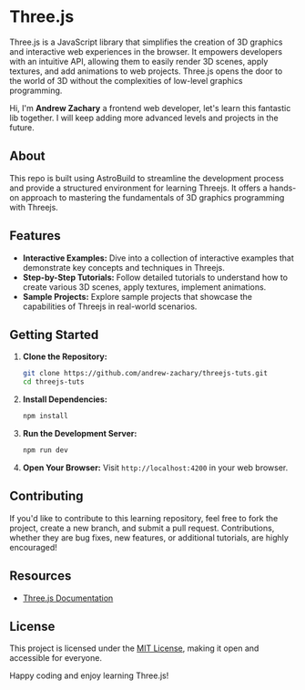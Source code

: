 # Three.js

Three.js is a JavaScript library that simplifies the creation of 3D graphics and interactive web experiences in the browser. It empowers developers with an intuitive API, allowing them to easily render 3D scenes, apply textures, and add animations to web projects. Three.js opens the door to the world of 3D without the complexities of low-level graphics programming.

Hi, I'm **Andrew Zachary** a frontend web developer, let's learn this fantastic lib together. I will keep adding more advanced levels and projects in the future.

## About

This repo is built using AstroBuild to streamline the development process and provide a structured environment for learning Threejs. It offers a hands-on approach to mastering the fundamentals of 3D graphics programming with Threejs.

## Features

- **Interactive Examples:** Dive into a collection of interactive examples that demonstrate key concepts and techniques in Threejs.
- **Step-by-Step Tutorials:** Follow detailed tutorials to understand how to create various 3D scenes, apply textures, implement animations.
- **Sample Projects:** Explore sample projects that showcase the capabilities of Threejs in real-world scenarios.

## Getting Started

1. **Clone the Repository:**
    ```bash
    git clone https://github.com/andrew-zachary/threejs-tuts.git
    cd threejs-tuts
    ```

2. **Install Dependencies:**
    ```bash
    npm install
    ```

3. **Run the Development Server:**
    ```bash
    npm run dev
    ```

4. **Open Your Browser:**
    Visit `http://localhost:4200` in your web browser.

## Contributing

If you'd like to contribute to this learning repository, feel free to fork the project, create a new branch, and submit a pull request. Contributions, whether they are bug fixes, new features, or additional tutorials, are highly encouraged!

## Resources

- [Three.js Documentation](https://threejs.org/docs/)

## License

This project is licensed under the [MIT License](LICENSE), making it open and accessible for everyone.

Happy coding and enjoy learning Three.js!
